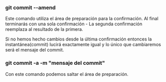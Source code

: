 ### git commit --amend
Este comando utiliza el área de preparación para la confirmación. Al final terminarás con una sola confirmación - La segunda confirmación reemplaza al resultado de la primera.

Si no hemos hecho cambios desde la última confirmación entonces la instantánea(commit) lucirá exactamente igual y lo único que cambiaremos será el mensaje del commit.



### git commit -a -m "mensaje del commit"

Con este comando podemos saltar el área de preparación.